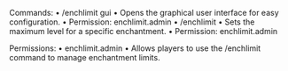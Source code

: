 Commands:
•  /enchlimit gui
  •  Opens the graphical user interface for easy configuration.
  •  Permission: enchlimit.admin
•  /enchlimit <enchantment> <level>
  •  Sets the maximum level for a specific enchantment.
  •  Permission: enchlimit.admin

Permissions:
•  enchlimit.admin
  •  Allows players to use the /enchlimit command to manage enchantment limits.
